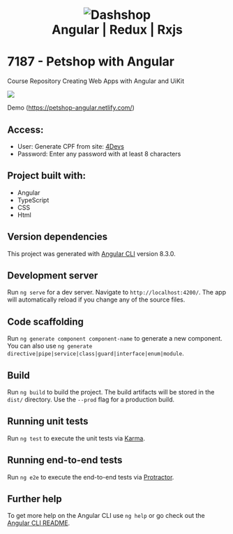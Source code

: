 <h1 align="center">
    <img alt="Dashshop" src="https://user-images.githubusercontent.com/1062248/67145591-0f0c8280-f259-11e9-803b-e98a27285cbd.png" />
    <br>
    Angular | Redux | Rxjs
</h1>

# 7187 - Petshop with Angular 
Course Repository Creating Web Apps with Angular and UiKit

![](https://user-images.githubusercontent.com/1062248/66247135-29d6e700-e6f0-11e9-9154-5c39f8f0ff5a.png)

Demo (https://petshop-angular.netlify.com/)

## Access:

* User: Generate CPF from site: [4Devs](https://www.4devs.com.br/gerador_de_cpf)
* Password: Enter any password with at least 8 characters


## Project built with:
* Angular
* TypeScript
* CSS
* Html

## Version dependencies
This project was generated with [Angular CLI](https://github.com/angular/angular-cli) version 8.3.0.

## Development server

Run `ng serve` for a dev server. Navigate to `http://localhost:4200/`. The app will automatically reload if you change any of the source files.

## Code scaffolding

Run `ng generate component component-name` to generate a new component. You can also use `ng generate directive|pipe|service|class|guard|interface|enum|module`.

## Build

Run `ng build` to build the project. The build artifacts will be stored in the `dist/` directory. Use the `--prod` flag for a production build.

## Running unit tests

Run `ng test` to execute the unit tests via [Karma](https://karma-runner.github.io).

## Running end-to-end tests

Run `ng e2e` to execute the end-to-end tests via [Protractor](http://www.protractortest.org/).

## Further help

To get more help on the Angular CLI use `ng help` or go check out the [Angular CLI README](https://github.com/angular/angular-cli/blob/master/README.md).
